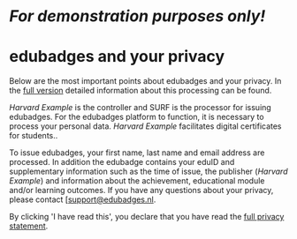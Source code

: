 # *For demonstration purposes only!*
# edubadges and your privacy

Below are the most important points about edubadges and your privacy. In the [full version](https://raw.githubusercontent.com/edubadges/privacy/master/harvard-example.edu/informal-edubadges-agreement-en.md) detailed information about this processing can be found.

*Harvard Example* is the controller and SURF is the processor for issuing edubadges. For the edubadges platform to function, it is necessary to process your personal data. *Harvard Example* facilitates digital certificates for students..

To issue edubadges, your first name, last name and email address are processed. In addition the edubadge contains your eduID and supplementary information such as the time of issue, the publisher (*Harvard Example*) and information about the achievement, educational module and/or learning outcomes. If you have any questions about your privacy, please contact [[support@edubadges.nl](mailto:support@edubadges.nl).

By clicking 'I have read this', you declare that you have read the [full privacy statement](https://raw.githubusercontent.com/edubadges/privacy/master/harvard-example.edu/informal-edubadges-agreement-en.md).
